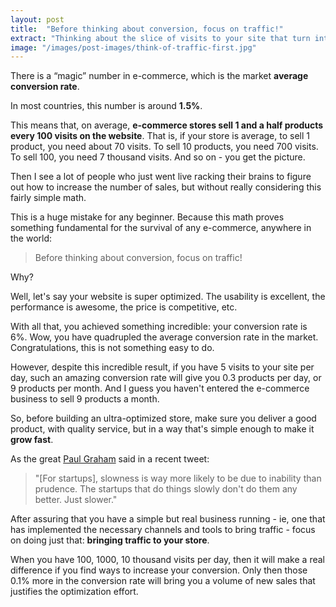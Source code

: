 ```yaml
---
layout: post
title:  "Before thinking about conversion, focus on traffic!"
extract: "Thinking about the slice of visits to your site that turn into purchases only makes sense after you actually have visits. Focus on traffic before spending months optimizing your website to improve the conversion rate."
image: "/images/post-images/think-of-traffic-first.jpg"
---
```


There is a “magic” number in e-commerce, which is the market **average conversion rate**. 

In most countries, this number is around **1.5%**.

This means that, on average, **e-commerce stores sell 1 and a half products every 100 visits on the website**. That is, if your store is average, to sell 1 product, you need about 70 visits. To sell 10 products, you need 700 visits. To sell 100, you need 7 thousand visits. And so on - you get the picture.

Then I see a lot of people who just went live racking their brains to figure out how to increase the number of sales, but without really considering this fairly simple math.

This is a huge mistake for any beginner. Because this math proves something fundamental for the survival of any e-commerce, anywhere in the world: 

>Before thinking about conversion, focus on traffic! 

Why? 

Well, let's say your website is super optimized. The usability is excellent, the performance is awesome, the price is competitive, etc. 

With all that, you achieved something incredible: your conversion rate is 6%. Wow, you have quadrupled the average conversion rate in the market. Congratulations, this is not something easy to do.

However, despite this incredible result, if you have 5 visits to your site per day, such an amazing conversion rate will give you 0.3 products per day, or 9 products per month. And I guess you haven't entered the e-commerce business to sell 9 products a month. 

So, before building an ultra-optimized store, make sure you deliver a good product, with quality service, but in a way that's simple enough to make it **grow fast**. 

As the great [Paul Graham](https://twitter.com/paulg/status/1250061898671947777) said in a recent tweet:
>"[For startups], slowness is way more likely to be due to inability than prudence. The startups that do things slowly don't do them any better. Just slower."

After assuring that you have a simple but real business running - ie, one that has implemented the necessary channels and tools to bring traffic - focus on doing just that: **bringing traffic to your store**.

When you have 100, 1000, 10 thousand visits per day, then it will make a real difference if you find ways to increase your conversion. Only then those 0.1% more in the conversion rate will bring you a volume of new sales that justifies the optimization effort.
